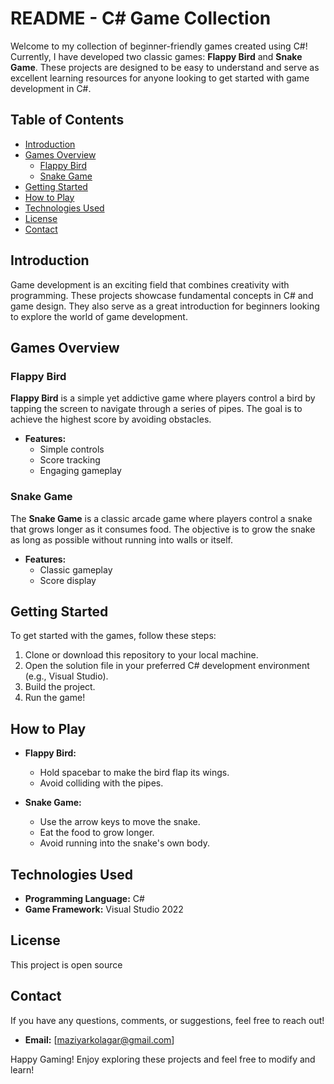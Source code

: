 # README - C# Game Collection

Welcome to my collection of beginner-friendly games created using C#! Currently, I have developed two classic games: **Flappy Bird** and **Snake Game**. These projects are designed to be easy to understand and serve as excellent learning resources for anyone looking to get started with game development in C#. 

## Table of Contents

- [Introduction](#introduction)
- [Games Overview](#games-overview)
  - [Flappy Bird](#flappy-bird)
  - [Snake Game](#snake-game)
- [Getting Started](#getting-started)
- [How to Play](#how-to-play)
- [Technologies Used](#technologies-used)
- [License](#license)
- [Contact](#contact)

## Introduction

Game development is an exciting field that combines creativity with programming. These projects showcase fundamental concepts in C# and game design. They also serve as a great introduction for beginners looking to explore the world of game development.

## Games Overview

### Flappy Bird

**Flappy Bird** is a simple yet addictive game where players control a bird by tapping the screen to navigate through a series of pipes. The goal is to achieve the highest score by avoiding obstacles.

- **Features:**
  - Simple controls
  - Score tracking
  - Engaging gameplay

### Snake Game

The **Snake Game** is a classic arcade game where players control a snake that grows longer as it consumes food. The objective is to grow the snake as long as possible without running into walls or itself.

- **Features:**
  - Classic gameplay
  - Score display

## Getting Started

To get started with the games, follow these steps:

1. Clone or download this repository to your local machine.
2. Open the solution file in your preferred C# development environment (e.g., Visual Studio).
3. Build the project.
4. Run the game!

## How to Play

- **Flappy Bird:**
  - Hold spacebar to make the bird flap its wings.
  - Avoid colliding with the pipes.
  
- **Snake Game:**
  - Use the arrow keys to move the snake.
  - Eat the food to grow longer.
  - Avoid running into the snake's own body.

## Technologies Used

- **Programming Language:** C#
- **Game Framework:** Visual Studio 2022 

## License

This project is open source 

## Contact

If you have any questions, comments, or suggestions, feel free to reach out!

- **Email:** [maziyarkolagar@gmail.com]

Happy Gaming! Enjoy exploring these projects and feel free to modify and learn!
